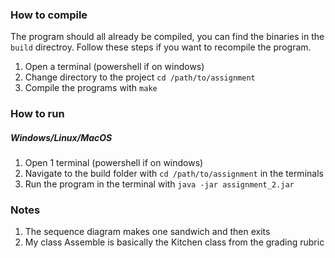 ### How to compile
The program should all already be compiled, you can find the binaries in the `build` directroy.
Follow these steps if you want to recompile the program.

1. Open a terminal (powershell if on windows)
2. Change directory to the project `cd /path/to/assignment`
3. Compile the programs with `make`

### How to run
##### Windows/Linux/MacOS
1. Open 1 terminal (powershell if on windows)
2. Navigate to the build folder with `cd /path/to/assignment` in the terminals
3. Run the program in the terminal with `java -jar assignment_2.jar`

### Notes
1. The sequence diagram makes one sandwich and then exits
2. My class Assemble is basically the Kitchen class from the grading rubric
